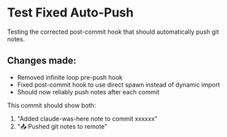 # Test Fixed Auto-Push

Testing the corrected post-commit hook that should automatically push git notes.

## Changes made:
- Removed infinite loop pre-push hook
- Fixed post-commit hook to use direct spawn instead of dynamic import
- Should now reliably push notes after each commit

This commit should show both:
1. "Added claude-was-here note to commit xxxxxx"
2. "📤 Pushed git notes to remote"